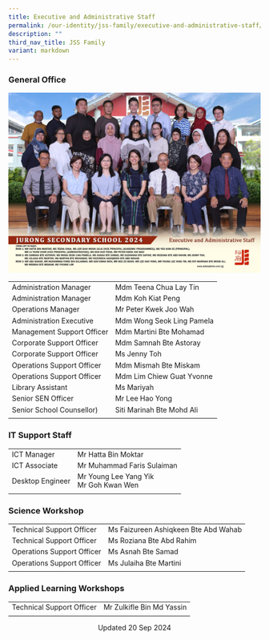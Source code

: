 ```yaml
---
title: Executive and Administrative Staff
permalink: /our-identity/jss-family/executive-and-administrative-staff/
description: ""
third_nav_title: JSS Family
variant: markdown
---
```

### General Office
![EAS 2024](/images/executive_and_administrative_staff_2.jpg)


|  |  |
|---|---|
| Administration Manager | Mdm Teena Chua Lay Tin |
| Administration Manager | Mdm Koh Kiat Peng |
| Operations Manager | Mr Peter Kwek Joo Wah |
| Administration Executive | Mdm Wong Seok Ling Pamela |
| Management Support Officer | Mdm Martini Bte Mohamad |
| Corporate Support Officer | Mdm Samnah Bte Astoray |
| Corporate Support Officer | Ms Jenny Toh |
| Operations Support Officer | Mdm Mismah Bte Miskam |
| Operations Support Officer | Mdm Lim Chiew Guat Yvonne |
| Library Assistant | Ms Mariyah|
| Senior SEN Officer  | Mr Lee Hao Yong |
| Senior School Counsellor)   | Siti Marinah Bte Mohd Ali   |
| | |

### IT Support Staff

|  |  |
|---|---|
| ICT Manager | Mr Hatta Bin Moktar |
|ICT Associate|Mr Muhammad Faris Sulaiman|
| Desktop Engineer | Mr Young Lee Yang Yik <br> Mr Goh Kwan Wen |
| | | 

### Science Workshop

|  |  |
|---|---|
| Technical Support Officer | Ms Faizureen Ashiqkeen Bte Abd Wahab |
| Technical Support Officer | Ms Roziana Bte Abd Rahim |
| Operations Support Officer | Ms Asnah Bte Samad |
| Operations Support Officer | Ms Julaiha Bte Martini |
| | |

### Applied Learning Workshops

|  |  |
|---|---|
| Technical Support Officer | Mr Zulkifle Bin Md Yassin |
| | |



<center> Updated 20 Sep 2024 </center>